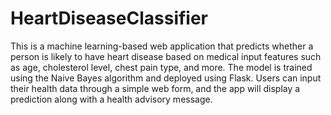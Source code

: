 # HeartDiseaseClassifier

This is a machine learning-based web application that predicts whether a person is likely to have heart disease based on medical input features such as age, cholesterol level, chest pain type, and more. The model is trained using the Naive Bayes algorithm and deployed using Flask. Users can input their health data through a simple web form, and the app will display a prediction along with a health advisory message.
